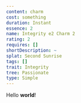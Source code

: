 ```yaml
---
content: charm
cost: something
duration: Instant
essence: 2
name: Integrity e2 Charm 2
rating: 2
requires: []
shortDescription: ~
splat: Second Sunrise
tags: []
trait: Integrity
tree: Passionate
type: Simple
---
```


Hello **world**!
